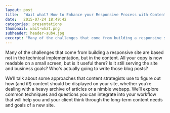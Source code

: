 ```yaml
---
layout: post
title:  "Wait what? How to Enhance your Responsive Process with Content Questions"
date:   2015-07-24 18:49:42
categories: presentations
thumbnail: wait-what.png
subheader: header-sub4.jpg
excerpt: "Many of the challenges that come from building a responsive site are based not in the technical implementation, but in the content. All your copy is now readable on a small screen, but is it useful there? Is it still serving the site and business goals? Who's actually going to write those blog posts?"
---
```

<!-- <script async class="speakerdeck-embed" data-id="b65e0d40c731013196d9061a363cc5d8" data-ratio="1.33333333333333" src="//speakerdeck.com/assets/embed.js"></script> -->

Many of the challenges that come from building a responsive site are based not in the technical implementation, but in the content. All your copy is now readable on a small screen, but is it useful there? Is it still serving the site and business goals? Who's actually going to write those blog posts?

We’ll talk about some approaches that content strategists use to figure out how (and if!) content should be displayed on your site, whether you’re dealing with a heavy archive of articles or a nimble webapp. We’ll explore common techniques and questions you can integrate into your workflow that will help you and your client think through the long-term content needs and goals of a new site.
